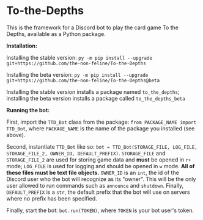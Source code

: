 # To-the-Depths

This is the framework for a Discord bot to play the card game To the Depths, available as a Python package.

**Installation:** 

Installing the stable version: 
`py -m pip install --upgrade git+https://github.com/the-non-feline/To-the-Depths` 

Installing the beta version: 
`py -m pip install --upgrade git+https://github.com/the-non-feline/To-the-Depths@beta` 

Installing the stable version installs a package named `to_the_depths`; installing the beta version installs a package called `to_the_depths_beta` 

**Running the bot:** 

First, import the `TTD_Bot` class from the package: `from PACKAGE_NAME import TTD_Bot`, where `PACKAGE_NAME` is the name of the package you installed (see above). 

Second, instantiate `TTD_Bot` like so: `bot = TTD_Bot(STORAGE_FILE, LOG_FILE, STORAGE_FILE_2, OWNER_ID, DEFAULT_PREFIX)`. `STORAGE_FILE` and `STORAGE_FILE_2` are used for storing game data and **must** be opened in `r+` mode; `LOG_FILE` is used for logging and should be opened in `w` mode. **All of these files must be text file objects.** `OWNER_ID` is an `int`, the id of the Discord user who the bot will recognize as its "owner". This will be the only user allowed to run commands such as `announce` and `shutdown`. Finally, `DEFAULT_PREFIX` is a `str`, the default prefix that the bot will use on servers where no prefix has been specified. 

Finally, start the bot: `bot.run(TOKEN)`, where `TOKEN` is your bot user's token. 
